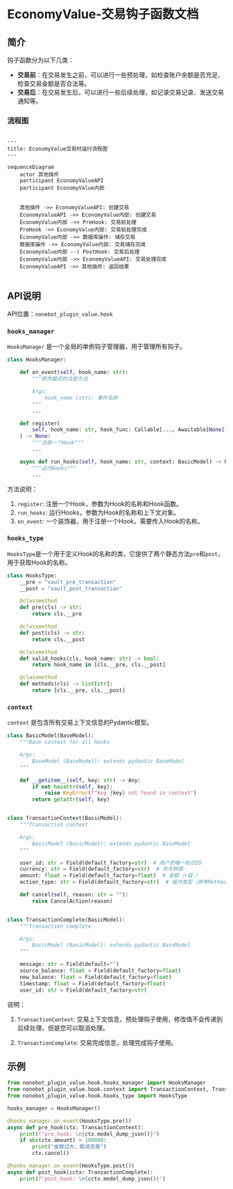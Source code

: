 # EconomyValue-交易钩子函数文档

## 简介

钩子函数分为以下几类：

- **交易前**：在交易发生之前，可以进行一些预处理，如检查账户余额是否充足、检查交易金额是否合法等。
- **交易后**：在交易发生后，可以进行一些后续处理，如记录交易记录、发送交易通知等。

### 流程图

```mermaid

---
title: EconomyValue交易时运行流程图
---

sequenceDiagram
    actor 其他插件
    participant EconomyValueAPI
    participant EconomyValue内部
    

    其他插件 ->> EconomyValueAPI: 创建交易
    EconomyValueAPI ->> EconomyValue内部: 创建交易
    EconomyValue内部 ->> PreHook: 交易前处理
    PreHook ->> EconomyValue内部: 交易前处理完成
    EconomyValue内部 ->> 数据库操作: 储存交易
    数据库操作 ->> EconomyValue内部: 交易储存完成
    EconomyValue内部 --) PostHook: 交易后处理
    EconomyValue内部 ->> EconomyValueAPI: 交易处理完成
    EconomyValueAPI ->> 其他插件: 返回结果
 
```

## API说明

API位置：`nonebot_plugin_value.hook`

### `hooks_manager`

`HooksManager` 是一个全局的单例钩子管理器，用于管理所有钩子。

```python
class HooksManager:

    def on_event(self, hook_name: str):
        """修饰器式的注册方法

        Args:
            hook_name (str): 事件名称
        """
        ...

    def register(
        self, hook_name: str, hook_func: Callable[..., Awaitable[None]]
    ) -> None:
        """注册一个Hook"""
        ...

    async def run_hooks(self, hook_name: str, context: BasicModel) -> None:
        """运行Hooks"""
        ...
```

方法说明：

1. `register`: 注册一个Hook，参数为Hook的名称和Hook函数。
2. `run_hooks`: 运行Hooks，参数为Hook的名称和上下文对象。
3. `on_event`: 一个装饰器，用于注册一个Hook，需要传入Hook的名称。

### `hooks_type`

`HooksType`是一个用于定义Hook的名称的类，它提供了两个静态方法`pre`和`post`，用于获取Hook的名称。

```python
class HooksType:
    __pre = "vault_pre_transaction"
    __post = "vault_post_transaction"

    @classmethod
    def pre(cls) -> str:
        return cls.__pre

    @classmethod
    def post(cls) -> str:
        return cls.__post

    @classmethod
    def valid_hooks(cls, hook_name: str) -> bool:
        return hook_name in [cls.__pre, cls.__post]

    @classmethod
    def methods(cls) -> list[str]:
        return [cls.__pre, cls.__post]
```

### `context`

`context` 是包含所有交易上下文信息的Pydantic模型。

```python
class BasicModel(BaseModel):
    """Base context for all hooks

    Args:
        BaseModel (BaseModel): extends pydantic BaseModel
    """

    def __getitem__(self, key: str) -> Any:
        if not hasattr(self, key):
            raise KeyError(f"Key {key} not found in context")
        return getattr(self, key)


class TransactionContext(BasicModel):
    """Transaction context

    Args:
        BasicModel (BasicModel): extends pydantic BaseModel
    """

    user_id: str = Field(default_factory=str)  # 用户的唯一标识ID
    currency: str = Field(default_factory=str)  # 货币种类
    amount: float = Field(default_factory=float)  # 金额（+或-）
    action_type: str = Field(default_factory=str)  # 操作类型（参考Method类）

    def cancel(self, reason: str = ""):
        raise CancelAction(reason)


class TransactionComplete(BasicModel):
    """Transaction complete

    Args:
        BasicModel (BasicModel): extends pydantic BaseModel
    """

    message: str = Field(default="")
    source_balance: float = Field(default_factory=float)
    new_balance: float = Field(default_factory=float)
    timestamp: float = Field(default_factory=float)
    user_id: str = Field(default_factory=str)
```

说明：

1. `TransactionContext`: 交易上下文信息，预处理钩子使用，修改值不会传递到后续处理，但是您可以取消处理。

2. `TransactionComplete`: 交易完成信息，处理完成钩子使用。

## 示例

```python
from nonebot_plugin_value.hook.hooks_manager import HooksManager
from nonebot_plugin_value.hook.context import TransactionContext, TransactionComplete
from nonebot_plugin_value.hook.hooks_type import HooksType

hooks_manager = HooksManager()

@hooks_manager.on_event(HooksType.pre())
async def pre_hook(ctx: TransactionContext):
    print(f"pre_hook: \n{ctx.model_dump_json()}")
    if abs(ctx.amount) > 100000:
        print("金额过大，取消交易")
        ctx.cancel()

@hooks_manager.on_event(HooksType.post())
async def post_hook(cctx: TransactionComplete):
    print(f"post_hook: \n{cctx.model_dump_json()}")

```

